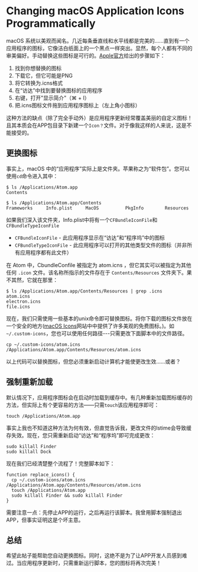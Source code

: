 # Changing macOS Application Icons Programmatically

macOS 系统以美观而闻名。几近每条垂直线和水平线都是完美的......直到有一个应用程序的图标，它像洁白纸面上的一个黑点一样突出。显然，每个人都有不同的审美偏好。手动替换这些图标是可行的。[Apple官方](https://support.apple.com/zh-cn/guide/mac-help/mchlp2313/mac)给出的步骤如下：

1. 找到你想替换的图标
2. 下载它，但它可能是PNG
3. 将它转换为.icns格式
4. 在“访达”中找到要替换图标的应用程序
5. 右键，打开"显示简介"（⌘ + I）
6. 把.icns图标文件拖到应用程序图标上（左上角小图标）

这种方法的缺点（除了完全手动外）是应用程序更新经常覆盖美丽的自定义图标！且其本质会在APP包目录下新建一个`Icon？`文件。对于像我这样的人来说，这是不能接受的。

## 更换图标
事实上，macOS 中的“应用程序”实际上是文件夹。苹果称之为“软件包”。您可以使用`cd`命令进入其中：

```
$ ls /Applications/Atom.app
Contents

$ ls /Applications/Atom.app/Contents
Frameworks     Info.plist     MacOS          PkgInfo        Resources
```

如果我们深入该文件夹，Info.plist中将有一个`CFBundleIconFile`和`CFBundleTypeIconFile`

* `CFBundleIconFile` - 此应用程序显示在“访达”和“程序坞”中的图标
* `CFBundleTypeIconFile` - 此应用程序可以打开的其他类型文件的图标（并非所有应用程序都有此文件）

在 Atom 中，CbundleConfile 被指定为 atom.icns ，但它其实可以被指定为其他任何 `.icon` 文件。该名称所指示的文件存在于 `Contents/Resources` 文件夹下。果不其然，它就在那里：

```
$ ls /Applications/Atom.app/Contents/Resources | grep .icns
atom.icns
electron.icns
file.icns
```

现在，我们只需使用一些基本的unix命令即可替换图标。将你下载的图标文件放在一个安全的地方([macOS Icons](https://macosicons.com/#/)网站中中提供了许多美观的免费图标。)。如 `~/.custom-icons`，您也可以使用任何路径---只需更改下面脚本中的文件路径。

```
cp ~/.custom-icons/atom.icns /Applications/Atom.app/Contents/Resources/atom.icns
```

以上代码可以替换图标，但您必须重新启动计算机才能使更改生效......或者？

## 强制重新加载
默认情况下，应用程序图标会在启动时加载到缓存中。有几种重新加载图标缓存的方法，但实际上有个更容易的方法——只需`touch`该应用程序即可：

```
touch /Applications/Atom.app
```

事实上我也不知道这种方法为何有效，但直觉告诉我，更改文件的lstime会导致缓存失效。现在，您只需重新启动“访达”和“程序坞”即可完成更改：

```
sudo killall Finder
sudo killall Dock
```

现在我们已经清楚整个流程了！完整脚本如下：

```
function replace_icons() {
  cp ~/.custom-icons/atom.icns /Applications/Atom.app/Contents/Resources/atom.icns
  touch /Applications/Atom.app
  sudo killall Finder && sudo killall Finder
}
```

需要注意一点：先停止APP的运行，之后再运行该脚本。我曾用脚本强制退出APP，但事实证明这是个坏主意。

## 总结
希望此帖子能帮助您自动更换图标。同时，这绝不是为了让APP开发人员感到难过。当应用程序更新时，只需重新运行脚本，您的图标将再次完美！
